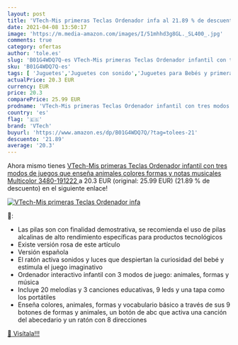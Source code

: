 ```yaml
---
layout: post
title: 'VTech-Mis primeras Teclas Ordenador infa al 21.89 % de descuento'
date: 2021-04-08 13:50:17
image: 'https://m.media-amazon.com/images/I/51mhhd3g8GL._SL400_.jpg'
comments: true
category: ofertas
author: 'tole.es'
slug: 'B01G4WDQ7Q-es VTech-Mis primeras Teclas Ordenador infantil con tres...'
sku: 'B01G4WDQ7Q-es'
tags: [ 'Juguetes','Juguetes con sonido','Juguetes para Bebés y primera infancia','Juguetes y juegos','ordenador','vtech', ]
actualPrice: 20.3 EUR
currency: EUR
price: 20.3
comparePrice: 25.99 EUR
prodname: 'VTech-Mis primeras Teclas Ordenador infantil con tres modos de juegos que enseña animales  colores  formas y notas musicales  Multicolor  3480-191222 '
country: 'es'
flag: '🇪🇸'
brand: 'VTech'
buyurl: 'https://www.amazon.es/dp/B01G4WDQ7Q/?tag=tolees-21'
descuento: '21.89'
average: '20.3'
---
```


Ahora mismo tienes [VTech-Mis primeras Teclas Ordenador infantil con tres modos de juegos que enseña animales  colores  formas y notas musicales  Multicolor  3480-191222 ](https://www.amazon.es/dp/B01G4WDQ7Q/?tag=tolees-21) a 20.3 EUR (original: 25.99 EUR) (21.89 %  de descuento) en el siguiente enlace!

[![VTech-Mis primeras Teclas Ordenador infa](https://m.media-amazon.com/images/I/51mhhd3g8GL._SL400_.jpg)](https://www.amazon.es/dp/B01G4WDQ7Q/?tag=tolees-21)

🔎:

- Las pilas son con finalidad demostrativa, se recomienda el uso de pilas alcalinas de alto rendimiento específicas para productos tecnológicos
- Existe versión rosa de este artículo
- Versión española
- El ratón activa sonidos y luces que despiertan la curiosidad del bebé y estimula el juego imaginativo
- Ordenador interactivo infantil con 3 modos de juego: animales, formas y música
- Incluye 20 melodías y 3 canciones educativas, 9 leds y una tapa como los portátiles
- Enseña colores, animales, formas y vocabulario básico a través de sus 9 botones de formas y animales, un botón de abc que activa una canción del abecedario y un ratón con 8 direcciones

[🛒 Visítala!!!](https://www.amazon.es/dp/B01G4WDQ7Q/?tag=tolees-21)
